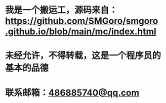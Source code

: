 # 我是一个搬运工，源码来自：https://github.com/SMGoro/smgoro.github.io/blob/main/mc/index.html
# 未经允许，不得转载，这是一个程序员的基本的品德
# 联系邮箱：486885740@qq.com

